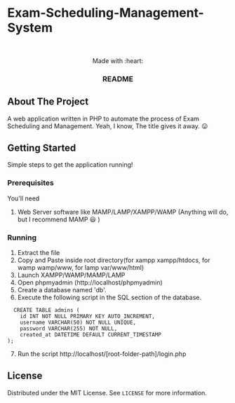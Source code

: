 #                                                  Exam-Scheduling-Management-System

<!-- PROJECT LOGO -->
<br />
<p align="center">
  Made with :heart:

  <h3 align="center">README</h3>

  
</p>



<!-- ABOUT THE PROJECT -->
## About The Project
  A web application written in PHP to automate the process of Exam Scheduling and Management. Yeah, I know, The title gives it away. :stuck_out_tongue:

<!-- GETTING STARTED -->
## Getting Started

Simple steps to get the application running!

### Prerequisites

You'll need
1. Web Server software like MAMP/LAMP/XAMPP/WAMP (Anything will do, but I recommend MAMP :smiley: )


### Running

1. Extract the file
2. Copy and Paste inside root directory(for xampp xampp/htdocs, for wamp wamp/www, for lamp var/www/html)
3. Launch XAMPP/WAMP/MAMP/LAMP
4. Open phpmyadmin (http://localhost/phpmyadmin)
5. Create a database named 'db'.
6. Execute the following script in the SQL section of the database.
```
  CREATE TABLE admins (
    id INT NOT NULL PRIMARY KEY AUTO_INCREMENT,
    username VARCHAR(50) NOT NULL UNIQUE,
    password VARCHAR(255) NOT NULL,
    created_at DATETIME DEFAULT CURRENT_TIMESTAMP
);
```
7. Run the script http://localhost/[root-folder-path]/login.php




<!-- LICENSE -->
## License

Distributed under the MIT License. See `LICENSE` for more information.



